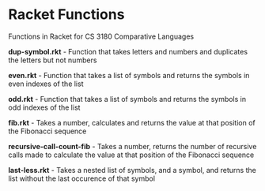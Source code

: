 # Racket Functions
Functions in Racket for CS 3180 Comparative Languages


**dup-symbol.rkt** - Function that takes letters and numbers and duplicates the letters but not numbers

**even.rkt** - Function that takes a list of symbols and returns the symbols in even indexes of the list

**odd.rkt** - Function that takes a list of symbols and returns the symbols in odd indexes of the list

**fib.rkt** - Takes a number, calculates and returns the value at that position of the Fibonacci sequence

**recursive-call-count-fib** - Takes a number, returns the number of recursive calls made to calculate the value at that position of the Fibonacci sequence

**last-less.rkt** - Takes a nested list of symbols, and a symbol, and returns the list without the last occurence of that symbol
